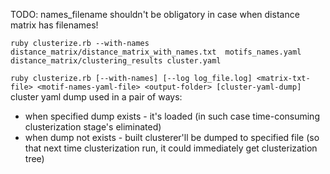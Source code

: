TODO: names_filename shouldn't be obligatory in case when distance matrix has filenames!

`ruby clusterize.rb --with-names  distance_matrix/distance_matrix_with_names.txt  motifs_names.yaml  distance_matrix/clustering_results cluster.yaml`

`ruby clusterize.rb [--with-names] [--log log_file.log] <matrix-txt-file> <motif-names-yaml-file> <output-folder> [cluster-yaml-dump]`
cluster yaml dump used in a pair of ways:
 - when specified dump exists - it's loaded (in such case time-consuming clusterization stage's eliminated)
 - when dump not exists - built clusterer'll be dumped to specified file (so that next time clusterization run, it could immediately get clusterization tree)
 